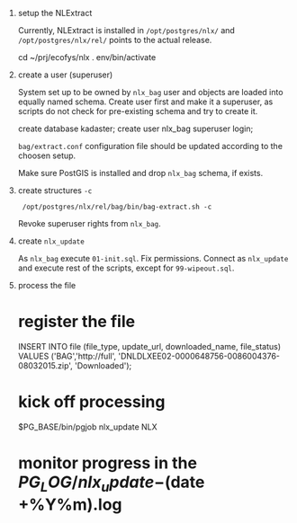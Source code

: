 1. setup the NLExtract

    Currently, NLExtract is installed in `/opt/postgres/nlx/` and
    `/opt/postgres/nlx/rel/` points to the actual release.

    cd ~/prj/ecofys/nlx
    . env/bin/activate

2. create a user (superuser)

    System set up to be owned by `nlx_bag` user and objects are loaded
    into equally named schema. Create user first and make it a superuser, as
    scripts do not check for pre-existing schema and try to create it.

    create database kadaster;
    create user nlx_bag superuser login;

    `bag/extract.conf` configuration file should be updated according to the
    choosen setup.

    Make sure PostGIS is installed and drop `nlx_bag` schema, if exists.

3. create structures `-c`

        /opt/postgres/nlx/rel/bag/bin/bag-extract.sh -c

    Revoke superuser rights from `nlx_bag`.

4. create `nlx_update`

    As `nlx_bag` execute `01-init.sql`. Fix permissions.
    Connect as `nlx_update` and execute rest of the scripts, except for `99-wipeout.sql`.

5. process the file

    # register the file
    INSERT INTO file (file_type, update_url, downloaded_name, file_status)
        VALUES ('BAG','http://full', 'DNLDLXEE02-0000648756-0086004376-08032015.zip', 'Downloaded');

    # kick off processing
    $PG_BASE/bin/pgjob nlx_update NLX

    # monitor progress in the $PG_LOG/nlx_update-$(date +%Y%m).log
